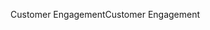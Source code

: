 <span data-ttu-id="0ac35-101">Customer Engagement</span><span class="sxs-lookup"><span data-stu-id="0ac35-101">Customer Engagement</span></span>

